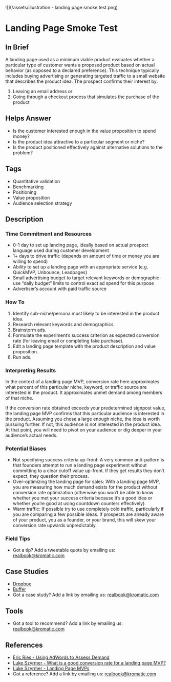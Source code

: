 ![](/assets/illustration - landing page smoke test.png)

# Landing Page Smoke Test

## In Brief

A landing page used as a minimum viable product evaluates whether a particular type of customer wants a proposed product based on actual behavior \(as opposed to a declared preference\). This technique typically includes buying advertising or generating targeted traffic to a small website that describes the product idea. The prospect confirms their interest by:

1. Leaving an email address or 
2. Going through a checkout process that simulates the purchase of the product

## Helps Answer

* Is the customer interested enough in the value proposition to spend money?
* Is the product idea attractive to a particular segment or niche?
* Is the product positioned effectively against alternative solutions to the problem?

## Tags

* Quantitative validation
* Benchmarking
* Positioning
* Value proposition
* Audience selection strategy

## Description

### Time Commitment and Resources

* 0-1 day to set up landing page, ideally based on actual prospect language used during customer development
* 1+ days to drive traffic \(depends on amount of time or money you are willing to spend\)
* Ability to set up a landing page with an appropriate service \(e.g. QuickMVP, Unbounce, Leadpages\)
* Small advertising budget to target relevant keywords or demographic-use “daily budget” limits to control exact ad spend for this purpose
* Advertiser’s account with paid traffic source

### How To

1. Identify sub-niche/persona most likely to be interested in the product idea.
2. Research relevant keywords and demographics.
3. Brainstorm ads.
4. Formulate the experiment’s success criterion as expected conversion rate \(for leaving email or completing fake purchase\).
5. Edit a landing page template with the product description and value proposition.
6. Run ads.

### Interpreting Results

In the context of a landing page MVP, conversion rate here approximates what percent of this particular niche, keyword, or traffic source are interested in the product. It approximates unmet demand among members of that niche.

If the conversion rate obtained exceeds your predetermined signpost value, the landing page MVP confirms that this particular audience is interested in the product. Assuming you chose a large enough niche, the idea is worth pursuing further. If not, this audience is not interested in the product idea. At that point, you will need to pivot on your audience or dig deeper in your audience’s actual needs.

### Potential Biases

* Not specifying success criteria up-front: A very common anti-pattern is that founders attempt to run a landing page experiment without committing to a clear cutoff value up-front. If they get results they don’t expect, they question their process. 
* Over-optimizing the landing page for sales: With a landing page MVP, you are measuring how much demand exists for the product without conversion rate optimization \(otherwise you won’t be able to know whether you met your success criteria because it’s a good idea or whether you’re good at using countdown counters effectively\). 
* Warm traffic: If possible try to use completely cold traffic, particularly if you are comparing a few possible ideas. If prospects are already aware of your product, you as a founder, or your brand, this will skew your conversion rate upwards unpredictably.

### Field Tips

* Got a tip? Add a tweetable quote by emailing us: [realbook@kromatic.com](mailto:realbook@kromatic.com)

## Case Studies

* [Dropbox](https://www.slideshare.net/gueste94e4c/dropbox-startup-lessons-learned-3836587)
* [Buffer](https://blog.bufferapp.com/idea-to-paying-customers-in-7-weeks-how-we-did-it)
* Got a case study? Add a link by emailing us: [realbook@kromatic.com](mailto:realbook@kromatic.com) 

## Tools

* Got a tool to recommend? Add a link by emailing us: [realbook@kromatic.com](mailto:realbook@kromatic.com)

## References

* [Eric Ries - Using AdWords to Assess Demand](http://www.startuplessonslearned.com/2008/11/using-adwords-to-assess-demand-for-your.html)
* [Luke Szyrmer - What is a good conversion rate for a landing page MVP?](http://blog.launchtomorrow.com/2015/01/good-landing-page-experiment-conversion-rate/)
* [Luke Szyrmer - Landing Page MVPs](http://launchtomorrow.com)
* Got a reference? Add a link by emailing us: [realbook@kromatic.com](realbook@kromatic.com)



